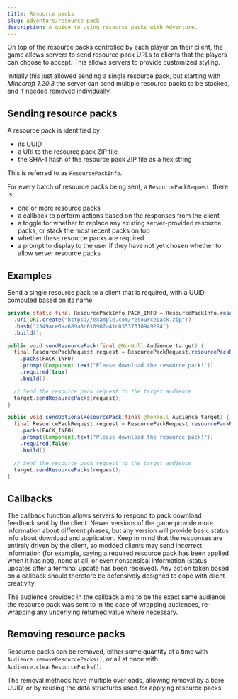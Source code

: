 ```yaml
---
title: Resource packs
slug: adventure/resource-pack
description: A guide to using resource packs with Adventure.
---
```


On top of the resource packs controlled by each player on their client, the game allows servers to send resource pack URLs to clients that the players can choose to accept. This allows servers to provide customized styling.

Initially this just allowed sending a single resource pack, but starting with *Minecraft 1.20.3* the server can send multiple resource packs to be stacked, and if needed removed individually.

## Sending resource packs

A resource pack is identified by:
  * its UUID
  * a URI to the resource pack ZIP file
  * the SHA-1 hash of the resource pack ZIP file as a hex string

This is referred to as `ResourcePackInfo`.

For every batch of resource packs being sent, a `ResourcePackRequest`, there is:
  * one or more resource packs
  * a callback to perform actions based on the responses from the client
  * a toggle for whether to replace any existing server-provided resource packs, or stack the most recent packs on top
  * whether these resource packs are required
  * a prompt to display to the user if they have not yet chosen whether to allow server resource packs

## Examples

Send a single resource pack to a client that is required, with a UUID computed based on its name.

```java
private static final ResourcePackInfo PACK_INFO = ResourcePackInfo.resourcePackInfo()
  .uri(URI.create("https://example.com/resourcepack.zip"))
  .hash("2849ace6aa689a8c610907a41c03537310949294")
  .build();

public void sendResourcePack(final @NonNull Audience target) {
  final ResourcePackRequest request = ResourcePackRequest.resourcePackRequest()
    .packs(PACK_INFO)
    .prompt(Component.text("Please download the resource pack!"))
    .required(true)
    .build();

  // Send the resource pack request to the target audience
  target.sendResourcePacks(request);
}

public void sendOptionalResourcePack(final @NonNull Audience target) {
  final ResourcePackRequest request = ResourcePackRequest.resourcePackRequest()
    .packs(PACK_INFO)
    .prompt(Component.text("Please download the resource pack!"))
    .required(false)
    .build();

  // Send the resource pack request to the target audience
  target.sendResourcePacks(request);
}
```

## Callbacks

The callback function allows servers to respond to pack download feedback sent by the client. Newer versions of the game provide more information about different phases, but any version will provide basic status info about download and application. Keep in mind that the responses are entirely driven by the client, so modded clients may send incorrect information (for example, saying a required resource pack has been applied when it has not), none at all, or even nonsensical information (status updates after a terminal update has been received). Any action taken based on a callback should therefore be defensively designed to cope with client creativity.

The audience provided in the callback aims to be the exact same audience the resource pack was sent to in the case of wrapping audiences, re-wrapping any underlying returned value where necessary.

## Removing resource packs

Resource packs can be removed, either some quantity at a time with `Audience.removeResourcePacks()`, or all at once with `Audience.clearResourcePacks()`.

The removal methods have multiple overloads, allowing removal by a bare UUID, or by reusing the data structures used for applying resource packs.
